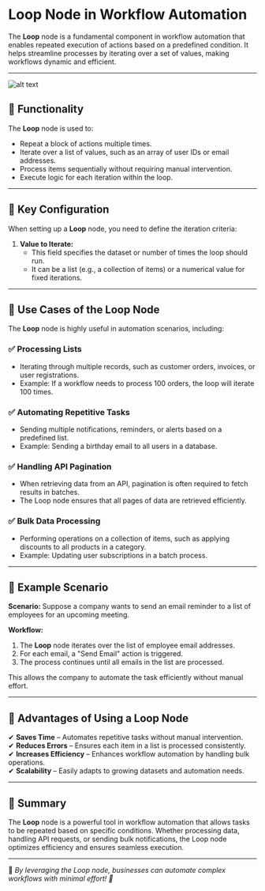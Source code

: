 # **Loop Node in Workflow Automation**

The **Loop** node is a fundamental component in workflow automation that enables repeated execution of actions based on a predefined condition. It helps streamline processes by iterating over a set of values, making workflows dynamic and efficient.

---

![alt text](loop-2.png)

## **🔹 Functionality**

The **Loop** node is used to:
- Repeat a block of actions multiple times.
- Iterate over a list of values, such as an array of user IDs or email addresses.
- Process items sequentially without requiring manual intervention.
- Execute logic for each iteration within the loop.

---

## **🔹 Key Configuration**

When setting up a **Loop** node, you need to define the iteration criteria:

1. **Value to Iterate:**  
   - This field specifies the dataset or number of times the loop should run.
   - It can be a list (e.g., a collection of items) or a numerical value for fixed iterations.

---

## **🔹 Use Cases of the Loop Node**

The **Loop** node is highly useful in automation scenarios, including:

### ✅ **Processing Lists**

   - Iterating through multiple records, such as customer orders, invoices, or user registrations.
   - Example: If a workflow needs to process 100 orders, the loop will iterate 100 times.

### ✅ **Automating Repetitive Tasks**

   - Sending multiple notifications, reminders, or alerts based on a predefined list.
   - Example: Sending a birthday email to all users in a database.

### ✅ **Handling API Pagination**

   - When retrieving data from an API, pagination is often required to fetch results in batches.
   - The Loop node ensures that all pages of data are retrieved efficiently.

### ✅ **Bulk Data Processing**

   - Performing operations on a collection of items, such as applying discounts to all products in a category.
   - Example: Updating user subscriptions in a batch process.

---

## **🔹 Example Scenario**
**Scenario:** Suppose a company wants to send an email reminder to a list of employees for an upcoming meeting.  

**Workflow:**
1. The **Loop** node iterates over the list of employee email addresses.
2. For each email, a "Send Email" action is triggered.
3. The process continues until all emails in the list are processed.

This allows the company to automate the task efficiently without manual effort.

---

## **🔹 Advantages of Using a Loop Node**

✔ **Saves Time** – Automates repetitive tasks without manual intervention.  
✔ **Reduces Errors** – Ensures each item in a list is processed consistently.  
✔ **Increases Efficiency** – Enhances workflow automation by handling bulk operations.  
✔ **Scalability** – Easily adapts to growing datasets and automation needs.  

---

## **🔹 Summary**

The **Loop** node is a powerful tool in workflow automation that allows tasks to be repeated based on specific conditions. Whether processing data, handling API requests, or sending bulk notifications, the Loop node optimizes efficiency and ensures seamless execution.

---
📌 *By leveraging the Loop node, businesses can automate complex workflows with minimal effort! 🚀*
